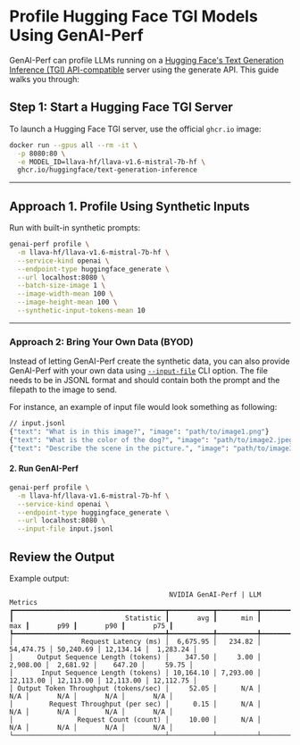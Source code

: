 <!--
Copyright (c) 2025, NVIDIA CORPORATION & AFFILIATES. All rights reserved.

Redistribution and use in source and binary forms, with or without
modification, are permitted provided that the following conditions
are met:
 * Redistributions of source code must retain the above copyright
   notice, this list of conditions and the following disclaimer.
 * Redistributions in binary form must reproduce the above copyright
   notice, this list of conditions and the following disclaimer in the
   documentation and/or other materials provided with the distribution.
 * Neither the name of NVIDIA CORPORATION nor the names of its
   contributors may be used to endorse or promote products derived
   from this software without specific prior written permission.

THIS SOFTWARE IS PROVIDED BY THE COPYRIGHT HOLDERS ``AS IS'' AND ANY
EXPRESS OR IMPLIED WARRANTIES, INCLUDING, BUT NOT LIMITED TO, THE
IMPLIED WARRANTIES OF MERCHANTABILITY AND FITNESS FOR A PARTICULAR
PURPOSE ARE DISCLAIMED.  IN NO EVENT SHALL THE COPYRIGHT OWNER OR
CONTRIBUTORS BE LIABLE FOR ANY DIRECT, INDIRECT, INCIDENTAL, SPECIAL,
EXEMPLARY, OR CONSEQUENTIAL DAMAGES (INCLUDING, BUT NOT LIMITED TO,
PROCUREMENT OF SUBSTITUTE GOODS OR SERVICES; LOSS OF USE, DATA, OR
PROFITS; OR BUSINESS INTERRUPTION) HOWEVER CAUSED AND ON ANY THEORY
OF LIABILITY, WHETHER IN CONTRACT, STRICT LIABILITY, OR TORT
(INCLUDING NEGLIGENCE OR OTHERWISE) ARISING IN ANY WAY OUT OF THE USE
OF THIS SOFTWARE, EVEN IF ADVISED OF THE POSSIBILITY OF SUCH DAMAGE.
-->

# Profile Hugging Face TGI Models Using GenAI-Perf

GenAI-Perf can profile LLMs running on a
[Hugging Face's Text Generation Inference (TGI) API-compatible](https://huggingface.co/docs/chat-ui/en/configuration/models/providers/tgi)
server using the generate API. This guide walks you through:

## Step 1: Start a Hugging Face TGI Server

To launch a Hugging Face TGI server, use the official `ghcr.io` image:

```bash
docker run --gpus all --rm -it \
  -p 8080:80 \
  -e MODEL_ID=llava-hf/llava-v1.6-mistral-7b-hf \
  ghcr.io/huggingface/text-generation-inference
```

---

## Approach 1. Profile Using Synthetic Inputs

Run with built-in synthetic prompts:

```bash
genai-perf profile \
  -m llava-hf/llava-v1.6-mistral-7b-hf \
  --service-kind openai \
  --endpoint-type huggingface_generate \
  --url localhost:8080 \
  --batch-size-image 1 \
  --image-width-mean 100 \
  --image-height-mean 100 \
  --synthetic-input-tokens-mean 10
```

---

### Approach 2: Bring Your Own Data (BYOD)

Instead of letting GenAI-Perf create the synthetic data,
you can also provide GenAI-Perf with your own data using
[`--input-file`](../README.md#--input-file-path) CLI option.
The file needs to be in JSONL format and should contain both the prompt and
the filepath to the image to send.

For instance, an example of input file would look something as following:
```bash
// input.jsonl
{"text": "What is in this image?", "image": "path/to/image1.png"}
{"text": "What is the color of the dog?", "image": "path/to/image2.jpeg"}
{"text": "Describe the scene in the picture.", "image": "path/to/image3.png"}
```

#### 2. Run GenAI-Perf

```bash
genai-perf profile \
  -m llava-hf/llava-v1.6-mistral-7b-hf \
  --service-kind openai \
  --endpoint-type huggingface_generate \
  --url localhost:8080 \
  --input-file input.jsonl
```

## Review the Output

Example output:

```
                                        NVIDIA GenAI-Perf | LLM Metrics
┏━━━━━━━━━━━━━━━━━━━━━━━━━━━━━━━━━━━━━━┳━━━━━━━━━━━┳━━━━━━━━━━┳━━━━━━━━━━━┳━━━━━━━━━━━┳━━━━━━━━━━━┳━━━━━━━━━━━┓
┃                            Statistic ┃       avg ┃      min ┃       max ┃       p99 ┃       p90 ┃       p75 ┃
┡━━━━━━━━━━━━━━━━━━━━━━━━━━━━━━━━━━━━━━╇━━━━━━━━━━━╇━━━━━━━━━━╇━━━━━━━━━━━╇━━━━━━━━━━━╇━━━━━━━━━━━╇━━━━━━━━━━━┩
│                 Request Latency (ms) │  6,675.95 │   234.82 │ 54,474.75 │ 50,240.69 │ 12,134.14 │  1,283.24 │
│      Output Sequence Length (tokens) │    347.50 │     3.00 │  2,908.00 │  2,681.92 │    647.20 │     59.75 │
│       Input Sequence Length (tokens) │ 10,164.10 │ 7,293.00 │ 12,113.00 │ 12,113.00 │ 12,113.00 │ 12,112.75 │
│ Output Token Throughput (tokens/sec) │     52.05 │      N/A │       N/A │       N/A │       N/A │       N/A │
│         Request Throughput (per sec) │      0.15 │      N/A │       N/A │       N/A │       N/A │       N/A │
│                Request Count (count) │     10.00 │      N/A │       N/A │       N/A │       N/A │       N/A │
└──────────────────────────────────────┴───────────┴──────────┴───────────┴───────────┴───────────┴───────────┘
```